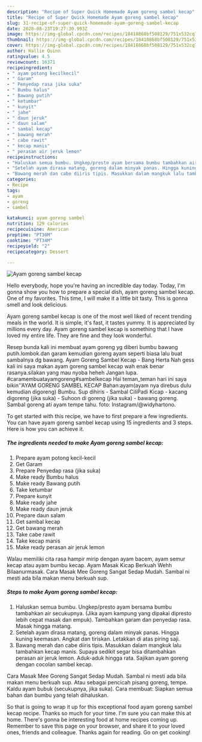 ```yaml
---
description: "Recipe of Super Quick Homemade Ayam goreng sambel kecap"
title: "Recipe of Super Quick Homemade Ayam goreng sambel kecap"
slug: 31-recipe-of-super-quick-homemade-ayam-goreng-sambel-kecap
date: 2020-08-23T19:27:30.993Z
image: https://img-global.cpcdn.com/recipes/18418868bf508129/751x532cq70/ayam-goreng-sambel-kecap-foto-resep-utama.jpg
thumbnail: https://img-global.cpcdn.com/recipes/18418868bf508129/751x532cq70/ayam-goreng-sambel-kecap-foto-resep-utama.jpg
cover: https://img-global.cpcdn.com/recipes/18418868bf508129/751x532cq70/ayam-goreng-sambel-kecap-foto-resep-utama.jpg
author: Hallie Quinn
ratingvalue: 4.5
reviewcount: 16371
recipeingredient:
- " ayam potong kecilkecil"
- " Garam"
- " Penyedap rasa jika suka"
- " Bumbu halus"
- " Bawang putih"
- " ketumbar"
- " kunyit"
- " jahe"
- " daun jeruk"
- " daun salam"
- " sambal kecap"
- " bawang merah"
- " cabe rawit"
- " kecap manis"
- " perasan air jeruk lemon"
recipeinstructions:
- "Haluskan semua bumbu. Ungkep/presto ayam bersama bumbu tambahkan air secukupnya. (Jika ayam kampung yang dipakai dipresto lebih cepat masak dan empuk). Tambahkan garam dan penyedap rasa. Masak hingga matang."
- "Setelah ayam dirasa matang, goreng dalam minyak panas. Hingga kuning keemasan. Angkat dan tiriskan. Letakkan di atas piring saji."
- "Bawang merah dan cabe diiris tipis. Masukkan dalam mangkuk lalu tambahkan kecap manis. Supaya sedikit segar bisa ditambahkan perasan air jeruk lemon. Aduk-aduk hingga rata. Sajikan ayam goreng dengan cocolan sambel kecap."
categories:
- Recipe
tags:
- ayam
- goreng
- sambel

katakunci: ayam goreng sambel 
nutrition: 129 calories
recipecuisine: American
preptime: "PT30M"
cooktime: "PT34M"
recipeyield: "2"
recipecategory: Dessert

---
```



![Ayam goreng sambel kecap](https://img-global.cpcdn.com/recipes/18418868bf508129/751x532cq70/ayam-goreng-sambel-kecap-foto-resep-utama.jpg)

Hello everybody, hope you're having an incredible day today. Today, I'm gonna show you how to prepare a special dish, ayam goreng sambel kecap. One of my favorites. This time, I will make it a little bit tasty. This is gonna smell and look delicious.

Ayam goreng sambel kecap is one of the most well liked of recent trending meals in the world. It is simple, it's fast, it tastes yummy. It is appreciated by millions every day. Ayam goreng sambel kecap is something that I have loved my entire life. They are fine and they look wonderful.

Resep bunda kali ini membuat ayam goreng yg diberi bumbu bawang putih.lombok.dan garam kemudian goreng ayam seperti biasa lalu buat sambalnya dg bawang. Ayam Goreng Sambel Kecap - Bang Herta Nah gess kali ini saya makan ayam goreng sambel kecap wah enak benar rasanya.silakan yang mau nyoba heheh Jangan lupa. #caramembuatayamgoreng#sambelkecap Hai teman_teman hari ini saya bikin&#39;&#39;AYAM GORENG SAMBEL KECAP Bahan:ayam(ayam nya direbus dulu kemudian digoreng) Bumbu. Sup dihiris - Sambal CiliPadi Kicap - kacang digoreng (jika suka) - Suhoon di goreng (jika suka) - bawang goreng. Sambal goreng ati ayam tempe tahu. foto: Instagram/@widyhartono.


To get started with this recipe, we have to first prepare a few ingredients. You can have ayam goreng sambel kecap using 15 ingredients and 3 steps. Here is how you can achieve it.

<!--inarticleads1-->

##### The ingredients needed to make Ayam goreng sambel kecap:

1. Prepare  ayam potong kecil-kecil
1. Get  Garam
1. Prepare  Penyedap rasa (jika suka)
1. Make ready  Bumbu halus
1. Make ready  Bawang putih
1. Take  ketumbar
1. Prepare  kunyit
1. Make ready  jahe
1. Make ready  daun jeruk
1. Prepare  daun salam
1. Get  sambal kecap
1. Get  bawang merah
1. Take  cabe rawit
1. Take  kecap manis
1. Make ready  perasan air jeruk lemon


Walau memiliki cita rasa hampir mirip dengan ayam bacem, ayam semur kecap atau ayam bumbu kecap. Ayam Masak Kicap Berkuah Wehh Bilaanurmasak. Cara Masak Mee Goreng Sangat Sedap Mudah. Sambal ni mesti ada bila makan menu berkuah sup. 

<!--inarticleads2-->

##### Steps to make Ayam goreng sambel kecap:

1. Haluskan semua bumbu. Ungkep/presto ayam bersama bumbu tambahkan air secukupnya. (Jika ayam kampung yang dipakai dipresto lebih cepat masak dan empuk). Tambahkan garam dan penyedap rasa. Masak hingga matang.
1. Setelah ayam dirasa matang, goreng dalam minyak panas. Hingga kuning keemasan. Angkat dan tiriskan. Letakkan di atas piring saji.
1. Bawang merah dan cabe diiris tipis. Masukkan dalam mangkuk lalu tambahkan kecap manis. Supaya sedikit segar bisa ditambahkan perasan air jeruk lemon. Aduk-aduk hingga rata. Sajikan ayam goreng dengan cocolan sambel kecap.


Cara Masak Mee Goreng Sangat Sedap Mudah. Sambal ni mesti ada bila makan menu berkuah sup. Atau sebagai pencicah pisang goreng, tempe. Kaldu ayam bubuk (secukupnya, jika suka). Cara membuat: Siapkan semua bahan dan bumbu yang telah dihaluskan. 

So that is going to wrap it up for this exceptional food ayam goreng sambel kecap recipe. Thanks so much for your time. I'm sure you can make this at home. There's gonna be interesting food at home recipes coming up. Remember to save this page on your browser, and share it to your loved ones, friends and colleague. Thanks again for reading. Go on get cooking!
